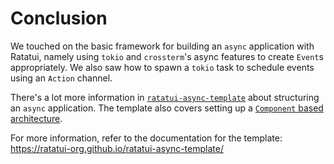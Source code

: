 # Conclusion

We touched on the basic framework for building an `async` application with Ratatui, namely using
`tokio` and `crossterm`'s async features to create `Event`s appropriately. We also saw how to spawn
a `tokio` task to schedule events using an `Action` channel.

There's a lot more information in
[`ratatui-async-template`](https://github.com/ratatui-org/ratatui-async-template) about structuring
an `async` application. The template also covers setting up a
[`Component` based architecture](../../concepts/application-patterns/component-architecture.md).

For more information, refer to the documentation for the template:
<https://ratatui-org.github.io/ratatui-async-template/>
